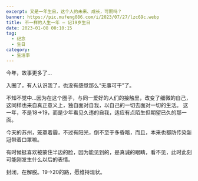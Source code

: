 ```yaml
---
excerpt: 又是一年生日，这个人的未来、成长，可期吗？
banner: https://pic.mufeng086.com/i/2023/07/27/lzc69c.webp
title: 不一样的人生一年 – 记19岁生日
date: 2023-01-08 00:10:15
tag:
  - 纪念
  - 生日
category:
  - 生活事
---
```

今年，故事更多了…

入圈了，有人认识我了，也没有感觉那么“无事可干”了。

不知不觉中…因为在这个圈子，与同一爱好的人们的接触里，改变了细微的自己，这同样也来自真正意义上，独自面对自我，以自己的一切去面对一切的生活。
这一年，不是18->19，而是少年看见久违的自我，适应有点陌生但期望已久的那一面。

今天的苏州，笼罩着霾，不过有阳光，倒不至于多昏暗，而且，本来也都防传染新冠带着口罩嘛。

有时候挺喜欢被蒙住半边的脸，因为能见到的，是真诚的眼睛，看不见，此时此刻可能刚发生什么以后的表情。

封闭，在解脱。19->20的路，愿维持现状。
